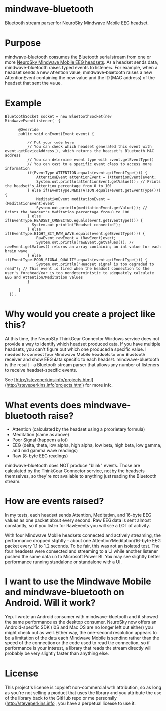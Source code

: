 # mindwave-bluetooth
Bluetooth stream parser for NeuroSky Mindwave Mobile EEG headset.

Purpose
========
mindwave-bluetooth consumes the Bluetooth serial stream from one or more [NeuroSky Mindwave Mobile EEG headsets](http://amzn.to/1c9lEeU). As a headset sends data, mindwave-bluetooth raises typed events to listeners. For example, when a headset sends a new Attention value, mindwave-bluetooth raises a new AttentionEvent containing the new value and the ID (MAC address) of the headset that sent the value.

Example
========
    BluetoothSocket socket = new BluetoothSocket(new MindwaveEventListener() {
		
		  @Override
		  public void onEvent(Event event) {
			
			  // Put your code here
			  // You can check which headset generated this event with event.getDeviceAddress(), which returns the headset's Bluetooth MAC address
			  // You can determine event type with event.getEventType()
			  // You can cast to a specific event class to access more information
			  if(EventType.ATTENTION.equals(event.getEventType())) {
				  AttentionEvent attentionEvent = (AttentionEvent)event;
				  System.out.println(attentionEvent.getValue()); // Prints the headset's Attention percentage from 0 to 100
			  } else if(EventType.MEDITATION.equals(event.getEventType())) {
				  MeditationEvent meditationEvent = (MeditationEvent)event;
				  System.out.println(meditationEvent.getValue()); // Prints the headset's Meditation percentage from 0 to 100
			  } else if(EventType.HEADSET_CONNECTED.equals(event.getEventType())) {
			  	System.out.println("Headset connected");
			  } else if(EventType.EIGHT_BIT_RAW_WAVE.equals(event.getEventType())) {
				  RawEvent rawEvent = (RawEvent)event;
				  System.out.println(rawEvent.getValues()); // rawEvent.getValues() returns an array containing an int value for each brain wave
			  } else if(EventType.POOR_SIGNAL_QUALITY.equals(event.getEventType())) {
				  System.out.println("Headset signal is too degraded to read"); // This event is fired when the headset connection to the user's forehead/ear is too nondeterministic to adequately calculate EEG and Attention/Meditation values
			  }
			
		  }
	  });

Why would you create a project like this?
======
At this time, the NeuroSky ThinkGear Connector Windows service does not provide a way to identify which headset produced data. If you have multiple headsets, you can't figure out which one produced a specific value. I needed to connect four Mindwave Mobile headsets to one Bluetooth receiver and show EEG data specific to each headset. mindwave-bluetooth is the result - a Bluetooth stream parser that allows any number of listeners to receive headset-specific events.

See [http://steveperkins.info/projects.html](http://steveperkins.info/projects.html) for more info.

What events does mindwave-bluetooth raise?
======
* Attention (calculated by the headset using a proprietary formula)
* Meditation (same as above)
* Poor Signal (happens a lot)
* EEG (delta, theta, low alpha, high alpha, low beta, high beta, low gamma, and mid gamma wave readings)
* Raw (8-byte EEG readings)

mindwave-bluetooth does NOT produce "blink" events. Those are calculated by the ThinkGear Connector service, not by the headsets themselves, so they're not available to anything just reading the Bluetooth stream.

How are events raised?
=====
In my tests, each headset sends Attention, Meditation, and 16-byte EEG values as one packet about every second. Raw EEG data is sent almost constantly, so if you listen for RawEvents you will see a LOT of activity.

With four Mindwave Mobile headsets connected and actively streaming, the performance dropped slightly - about one Attention/Meditation/16-byte EEG packet every 1.1 to 1.2 seconds. To be fair, this was not an isolated test. The four headsets were connected and streaming to a UI while another listener pushed the same data up to Microsoft Power BI. You may see slightly better performance running standalone or standalone with a UI.

I want to use the Mindwave Mobile and mindwave-bluetooth on Android. Will it work?
=====
Yep. I wrote an Android consumer with mindwave-bluetooth and it showed the same performance as the desktop consumer. NeuroSky now offers an Android-specific SDK (iOS and Mac OS are no longer left out either) you might check out as well. Either way, the one-second resolution appears to be a limitation of the data each Mindwave Mobile is sending rather than the speed of the connection or the code used to read the connection, so if performance is your interest, a library that reads the stream directly will probably be very slightly faster than anything else.

License
====
This project's license is copyleft non-commercial with attribution, so as long as you're not selling a product that uses the library and you attribute the use of the library back to the GitHub repo or me personally (http://steveperkins.info), you have a perpetual license to use it.
